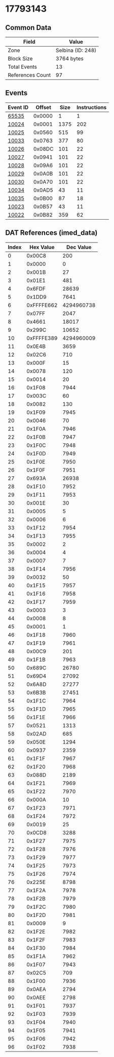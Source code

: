 # 17793143

## Common Data

| Field            | Value             |
|------------------|-------------------|
| Zone             | Selbina (ID: 248) |
| Block Size       | 3764 bytes        |
| Total Events     | 13                |
| References Count | 97                |

## Events

| Event ID            | Offset   |   Size |   Instructions |
|---------------------|----------|--------|----------------|
| [65535](./65535.md) | 0x0000   |      1 |              1 |
| [10024](./10024.md) | 0x0001   |   1375 |            202 |
| [10025](./10025.md) | 0x0560   |    515 |             99 |
| [10033](./10033.md) | 0x0763   |    377 |             80 |
| [10026](./10026.md) | 0x08DC   |    101 |             22 |
| [10027](./10027.md) | 0x0941   |    101 |             22 |
| [10028](./10028.md) | 0x09A6   |    101 |             22 |
| [10029](./10029.md) | 0x0A0B   |    101 |             22 |
| [10030](./10030.md) | 0x0A70   |    101 |             22 |
| [10034](./10034.md) | 0x0AD5   |     43 |             11 |
| [10035](./10035.md) | 0x0B00   |     87 |             18 |
| [10023](./10023.md) | 0x0B57   |     43 |             11 |
| [10022](./10022.md) | 0x0B82   |    359 |             62 |

## DAT References (imed_data)

|   Index | Hex Value   |   Dec Value |
|---------|-------------|-------------|
|       0 | 0x00C8      |         200 |
|       1 | 0x0000      |           0 |
|       2 | 0x001B      |          27 |
|       3 | 0x01E1      |         481 |
|       4 | 0x6FDF      |       28639 |
|       5 | 0x1DD9      |        7641 |
|       6 | 0xFFFFE662  |  4294960738 |
|       7 | 0x07FF      |        2047 |
|       8 | 0x4661      |       18017 |
|       9 | 0x299C      |       10652 |
|      10 | 0xFFFFE389  |  4294960009 |
|      11 | 0x0E4B      |        3659 |
|      12 | 0x02C6      |         710 |
|      13 | 0x000F      |          15 |
|      14 | 0x0078      |         120 |
|      15 | 0x0014      |          20 |
|      16 | 0x1F08      |        7944 |
|      17 | 0x003C      |          60 |
|      18 | 0x0082      |         130 |
|      19 | 0x1F09      |        7945 |
|      20 | 0x0046      |          70 |
|      21 | 0x1F0A      |        7946 |
|      22 | 0x1F0B      |        7947 |
|      23 | 0x1F0C      |        7948 |
|      24 | 0x1F0D      |        7949 |
|      25 | 0x1F0E      |        7950 |
|      26 | 0x1F0F      |        7951 |
|      27 | 0x693A      |       26938 |
|      28 | 0x1F10      |        7952 |
|      29 | 0x1F11      |        7953 |
|      30 | 0x001E      |          30 |
|      31 | 0x0005      |           5 |
|      32 | 0x0006      |           6 |
|      33 | 0x1F12      |        7954 |
|      34 | 0x1F13      |        7955 |
|      35 | 0x0002      |           2 |
|      36 | 0x0004      |           4 |
|      37 | 0x0007      |           7 |
|      38 | 0x1F14      |        7956 |
|      39 | 0x0032      |          50 |
|      40 | 0x1F15      |        7957 |
|      41 | 0x1F16      |        7958 |
|      42 | 0x1F17      |        7959 |
|      43 | 0x0003      |           3 |
|      44 | 0x0008      |           8 |
|      45 | 0x0001      |           1 |
|      46 | 0x1F18      |        7960 |
|      47 | 0x1F19      |        7961 |
|      48 | 0x00C9      |         201 |
|      49 | 0x1F1B      |        7963 |
|      50 | 0x689C      |       26780 |
|      51 | 0x69D4      |       27092 |
|      52 | 0x6A8D      |       27277 |
|      53 | 0x6B3B      |       27451 |
|      54 | 0x1F1C      |        7964 |
|      55 | 0x1F1D      |        7965 |
|      56 | 0x1F1E      |        7966 |
|      57 | 0x0521      |        1313 |
|      58 | 0x02AD      |         685 |
|      59 | 0x050E      |        1294 |
|      60 | 0x0937      |        2359 |
|      61 | 0x1F1F      |        7967 |
|      62 | 0x1F20      |        7968 |
|      63 | 0x088D      |        2189 |
|      64 | 0x1F21      |        7969 |
|      65 | 0x1F22      |        7970 |
|      66 | 0x000A      |          10 |
|      67 | 0x1F23      |        7971 |
|      68 | 0x1F24      |        7972 |
|      69 | 0x0019      |          25 |
|      70 | 0x0CD8      |        3288 |
|      71 | 0x1F27      |        7975 |
|      72 | 0x1F28      |        7976 |
|      73 | 0x1F29      |        7977 |
|      74 | 0x1F25      |        7973 |
|      75 | 0x1F26      |        7974 |
|      76 | 0x225E      |        8798 |
|      77 | 0x1F2A      |        7978 |
|      78 | 0x1F2B      |        7979 |
|      79 | 0x1F2C      |        7980 |
|      80 | 0x1F2D      |        7981 |
|      81 | 0x0009      |           9 |
|      82 | 0x1F2E      |        7982 |
|      83 | 0x1F2F      |        7983 |
|      84 | 0x1F30      |        7984 |
|      85 | 0x1F1A      |        7962 |
|      86 | 0x1F07      |        7943 |
|      87 | 0x02C5      |         709 |
|      88 | 0x1F00      |        7936 |
|      89 | 0x0AEA      |        2794 |
|      90 | 0x0AEE      |        2798 |
|      91 | 0x1F01      |        7937 |
|      92 | 0x1F03      |        7939 |
|      93 | 0x1F04      |        7940 |
|      94 | 0x1F05      |        7941 |
|      95 | 0x1F06      |        7942 |
|      96 | 0x1F02      |        7938 |
